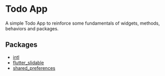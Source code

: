 # Todo App

A simple Todo App to reinforce some fundamentals of widgets, methods, behaviors and packages. 

## Packages

- [intl](https://pub.dev/packages/intl)
- [flutter_slidable](https://pub.dev/packages/flutter_slidable)
- [shared_preferences](https://pub.dev/packages/shared_preferences)
